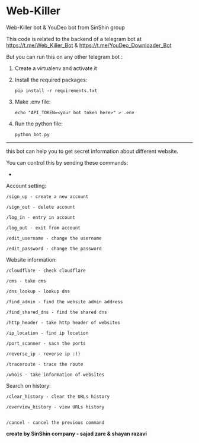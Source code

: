 # Web-Killer
Web-Killer bot & YouDeo bot from SinShin group

This code is related to the backend of a telegram bot at https://t.me/Web_Killer_Bot & https://t.me/YouDeo_Downloader_Bot

But you can run this on any other telegram bot :

  1. Create a virtualenv and activate it

  2. Install the required packages:

         pip install -r requirements.txt
    
  3. Make .env file:

         echo "API_TOKEN=<your bot token here>" > .env
    
  4. Run the python file:

         python bot.py

--------------------------------------------------------------------------------------------------------------------------

this bot can help you to get secret information about different website.

You can control this by sending these commands:

-

Account setting:

    /sign_up - create a new account

    /sign_out - delete account

    /log_in - entry in account

    /log_out - exit from account

    /edit_username - change the username

    /edit_password - change the password


Website information:

    /cloudflare - check cloudflare

    /cms - take cms

    /dns_lookup - lookup dns

    /find_admin - find the website admin address

    /find_shared_dns - find the shared dns

    /http_header - take http header of websites

    /ip_location - find ip location 

    /port_scanner - sacn the ports

    /reverse_ip - reverse ip :))

    /traceroute - trace the route

    /whois - take information of websites


Search on history:

    /clear_history - clear the URLs history

    /overview_history - view URLs history


    /cancel - cancel the previous command


****create by SinShin company - sajad zare & shayan razavi****
